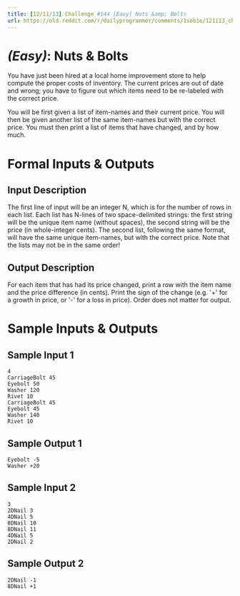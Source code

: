 ```yaml
---
title: [12/11/13] Challenge #144 [Easy] Nuts &amp; Bolts
url: https://old.reddit.com/r/dailyprogrammer/comments/1sob1e/121113_challenge_144_easy_nuts_bolts/
---
```


# [](#EasyIcon) *(Easy)*: Nuts & Bolts

You have just been hired at a local home improvement store to help compute the proper costs of inventory. The current prices are out of date and wrong; you have to figure out which items need to be re-labeled with the correct price.

You will be first given a list of item-names and their current price. You will then be given another list of the same item-names but with the correct price. You must then print a list of items that have changed, and by how much.

# Formal Inputs & Outputs
## Input Description

The first line of input will be an integer N, which is for the number of rows in each list. Each list has N-lines of two space-delimited strings: the first string will be the unique item name (without spaces), the second string will be the price (in whole-integer cents). The second list, following the same format, will have the same unique item-names, but with the correct price. Note that the lists may not be in the same order!

## Output Description

For each item that has had its price changed, print a row with the item name and the price difference (in cents). Print the sign of the change (e.g. '+' for a growth in price, or '-' for a loss in price). Order does not matter for output.

# Sample Inputs & Outputs
## Sample Input 1

    4
    CarriageBolt 45
    Eyebolt 50
    Washer 120
    Rivet 10
    CarriageBolt 45
    Eyebolt 45
    Washer 140
    Rivet 10

## Sample Output 1

    Eyebolt -5
    Washer +20

## Sample Input 2

    3
    2DNail 3
    4DNail 5
    8DNail 10
    8DNail 11
    4DNail 5
    2DNail 2

## Sample Output 2

    2DNail -1
    8DNail +1